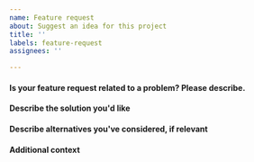 ```yaml
---
name: Feature request
about: Suggest an idea for this project
title: ''
labels: feature-request
assignees: ''

---
```


#### Is your feature request related to a problem? Please describe.
<!-- A clear and concise description of what the problem is. E.g., I'm always
frustrated when ... -->

#### Describe the solution you'd like
<!-- A clear and concise description of what you want to happen. -->

#### Describe alternatives you've considered, if relevant
<!-- A clear and concise description of any alternative solutions or features
you've considered. -->

#### Additional context
<!-- Add any other context or screenshots about the feature request here. -->
